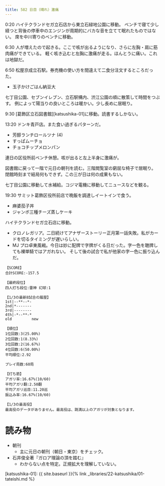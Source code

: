 ```yaml
---
title: 582 日目（晴れ）激痛
---
```


0:20 ハイテクランドセガ立石店から東立石緑地公園に移動。
ベンチで寝て少し経つと背後の停車中のエンジンが周期的にバカな音を立てて眠れたものではない。
席を中川寄りのベンチに移動。

6:30 人が増えたので起きる。ここで咳が出るようになり、さらに左胸・肩に筋肉痛ができている。
軽く咳き込むと左胸に激痛が走る。ほんとうに痛い。これは地獄だ。

6:50 松屋京成立石駅。券売機の使い方を間違えて二食分注文するところだった。

* 玉子かけごはん納豆大

七丁目公園、セブンイレブン、立石駅構内、渋江公園の順に散策して時間をつぶす。
例によって陽当りの良いところは暖かい。少し長めに居眠り。

9:30 [葛飾区立石図書館][katsushika-01]に移動。読書するしかない。

13:20 ドンキ青戸店。また食い過ぎるパターンだ。

* 芳醇ランチロールツナ (4)
* すっぱムーチョ
* チョコチップメロンパン

連日の区役所前ベンチ休憩。咳が出ると左上半身に激痛が。

図書館に戻って一階で元日の朝刊を読む。三階閲覧室の窮屈な椅子で居眠り。
閉館時刻まで結局何もできず。この三が日は何の成果もない。

七丁目公園に移動して水補給。コジマ電機に移動してニュースなどを観る。

19:30 サミット葛飾区役所前店で晩飯を調達しイートインで食う。

* 麻婆茄子丼
* ジャンボ三種チーズ蒸しケーキ

ハイテクランドセガ立石店に移動。

* クロノレガリア。二日続けてアナザーストーリー正月第一話失敗。私がカードを切るタイミングが遅いらしい。
* MJ プロ卓東風戦。今日は妙に配牌で字牌がくる日だった。字一色を聴牌しても裸単騎ではアガれない。
  そして後の試合で私が他家の字一色に振り込んだ。

```text
【SCORE】
合計SCORE:-157.5

【最終段位】
四人打ち段位:雷神 幻球:1

【1/3の最新8試合の履歴】
1st|--**--*-
2nd|*-------
3rd|--------
4th|-*--**-*
old         new

【順位】
1位回数:3(25.00%)
2位回数:1(8.33%)
3位回数:2(16.67%)
4位回数:6(50.00%)
平均順位:2.92

プレイ局数:60局

【打ち筋】
アガリ率:16.67%(10/60)
平均アガリ翻:2.50翻
平均アガリ巡目:11.20巡
振込み率:16.67%(10/60)

【1/3の最高役】
最高役のデータがありません。最高役は、跳満以上のアガリが対象となります。
```

# 読み物

* 朝刊
  * 主に元日の朝刊（朝日・東京）をチェック。
* 石井俊全著『ガロア理論の頂を踏む』
  * わからない点を特定。正規拡大を理解していない。

[katsushika-01]: {{ site.baseurl }}{% link _libraries/22-katsushika/01-tateishi.md %}
